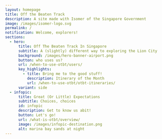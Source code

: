 ```yaml
---
layout: homepage
title: Off the Beaten Track
description: A site made with Isomer of the Singapore Government
image: /images/isomer-logo.svg
permalink: /
notification: Welcome, explorers!
sections:
  - hero:
      title: Off The Beaten Track In Singapore
      subtitle: A (slightly) different way to exploring the Lion City
      background: /images/hero-banner-airport.png
      button: who uses us?
      url: /when-to-use-otbt/users/
      key_highlights:
        - title: Bring me to the good stuff!
          description: Itinerary of the Month
          url: /when-to-use-otbt/otbt-itineraries/
      variant: side
  - infopic:
      title: Great (Or Little) Expectations
      subtitle: Choices, choices
      id: infopic
      description: Get to know us abit!
      button: Let's go!
      url: /what-is-otbt/overview/
      image: /images/infopic-destination.png
      alt: marina bay sands at night
---
```

